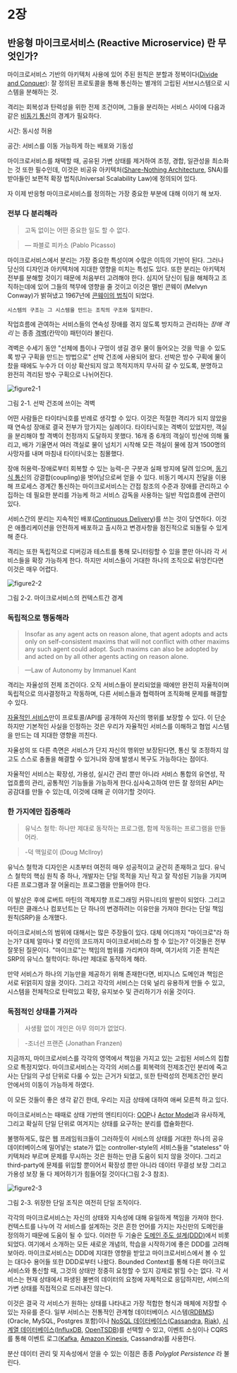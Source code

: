 # 2장

## 반응형 마이크로서비스 (Reactive Microservice) 란 무엇인가?

마이크로서비스 기반의 아키텍처 사용에 있어 주된 원칙은 분할과 정복이다([Divide and Conquer](https://en.wikipedia.org/wiki/Divide_and_conquer_algorithms)):
잘 정의된 프로토콜을 통해 통신하는 별개의 고립된 서브시스템으로 시스템을 분해하는 것.

격리는 회복성과 탄력성을 위한 전제 조건이며, 그들을 분리하는 서비스 사이에 다음과 같은 [비동기 통신](http://www.reactivemanifesto.org/glossary#Asynchronous)의 경계가 필요하다.

시간: 동시성 허용

공간: 서비스를 이동 가능하게 하는 배포와 기동성

마이크로서비스를 채택할 때, 공유된 가변 상태를 제거하여 조정, 경합, 일관성을 최소화는 것 또한 필수인데, 이것은 비공유 아키텍처([Share-Nothing Architecture](https://en.wikipedia.org/wiki/Shared_nothing_architecture), SNA)를 받아들인 보편적 확장 법칙(Universal Scalability Law)에 정의되어 있다.

자 이제 반응형 마이크로서비스를 정의하는 가장 중요한 부분에 대해 이야기 해 보자.

### 전부 다 분리해라

> 고독 없이는 어떤 중요한 일도 할 수 없다.

> — 파블로 피카소 (Pablo Picasso)

마이크로서비스에서 분리는 가장 중요한 특성이며 수많은 이득의 기반이 된다. 그러나 당신의 디자인과 아키텍처에 지대한 영향을 미치는 특성도 있다. 또한 분리는 아키텍처 전부를 분해할 것이기 때문에 처음부터 고려해야 한다. 심지어 당신이 팀을 해체하고 조직하는데에 있어 그들의 책무에 영향을 줄 것이고 이것은 멜빈 콘웨이 (Melvyn Conway)가 밝혀냈고 1967년에 [콘웨이의 법칙](http://melconway.com/Home/Conways_Law.html)이 되었다.

```
시스템의 구조는 그 시스템을 만드는 조직의 구조와 일치한다.
```
작업흐름에 관여하는 서비스들의 연속성 장애를 겪지 않도록 방지하고 관리하는 _장애 격리_ 는 종종 [격벽](http://skife.org/architecture/fault-tolerance/2009/12/31/bulkheads.html)(칸막이) 패턴이라 불린다.

격벽은 수세기 동안 "선체에 틈이나 구멍이 생길 경우 물이 들어오는 것을 막을 수 있도록 방구 구획을 만드는 방법으로" 선박 건조에 사용되어 왔다. 선박은 방수 구획에 물이 찼을 때에도 누수가 더 이상 확산되지 않고 목적지까지 무사히 갈 수 있도록, 분명하고 완전히 격리된 방수 구획으로 나뉘어진다.

![figure2-1](./figure/figure2-1.png)

그림 2-1. 선박 건조에 쓰이는 격벽

어떤 사람들은 타이타닉호를 반례로 생각할 수 있다. 이것은 적절한 격리가 되지 않았을 때 연속성 장애로 결국 전부가 망가지는 실례이다. 타이타닉호는 격벽이 있었지만, 객실을 분리해야 할 격벽이 천정까지 도달하지 못했다. 16개 중 6개의 객실이 빙산에 의해 뚫리고, 배가 기울면서 여러 객실로 물이 넘치기 시작해 모든 객실이 물에 잠겨 1500명의 사망자를 내며 마침내 타이타닉호는 침몰했다.

장애 허용력-장애로부터 회복할 수 있는 능력-은 구분과 실패 방지에 달려 있으며, [동기식 통신](https://en.wikipedia.org/wiki/Synchronization_(computer_science))의 강결합(coupling)을 벗어남으로써 얻을 수 있다. 비동기 메시지 전달을 이용해 프로세스 경계간 통신하는 마이크로서비스는 간접 참조의 수준과 장애를 관리하고 수집하는 데 필요한 분리를 가능케 하고 서비스 감독을 사용하는 일반 작업흐름에 관련이 있다.

서비스간의 분리는 지속적인 배포([Continuous Delivery](https://en.wikipedia.org/wiki/Continuous_delivery))를 쓰는 것이 당연하다. 이것은 애플리케이션을 안전하게 배포하고 출시하고 변경사항을 점진적으로 되돌릴 수 있게 해 준다.

격리는 또한 독립적으로 디버깅과 테스트를 통해 모니터링할 수 있을 뿐만 아니라 각 서비스들을 확장 가능하게 한다. 하지만 서비스들이 거대한 하나의 조직으로 뒤엉킨다면 이것은 매우 어렵다.

![figure2-2](./figure/figure2-2.png)

그림 2-2. 마이크로서비스의 컨텍스트간 경계

### 독립적으로 행동해라

> Insofar as any agent acts on reason alone, that agent adopts and acts
only on self-consistent maxims that will not conflict with other
maxims any such agent could adopt.
Such maxims can also be adopted by and acted on by all other agents acting on reason alone.

> —Law of Autonomy by Immanuel Kant

격리는 자율성의 전제 조건이다. 오직 서비스들이 분리되었을 때에만 완전히 자율적이며 독립적으로 의사결정하고 작동하며, 다른 서비스들과 협력하며 조직화해 문제를 해결할 수 있다.

[자율적인 서비스](https://en.wikipedia.org/wiki/Service_autonomy_principle)만이 프로토콜/API를 공개하여 자신의 행위를 보장할 수 있다. 이 단순하지만 기본적인 사실을 인정하는 것은 우리가 자율적인 서비스를 이해하고 협업 시스템을 만드는 데 지대한 영향을 끼친다.

자율성의 또 다른 측면은 서비스가 단지 자신의 행위만 보장된다면, 통신 및 조정하지 않고도 스스로 충돌을 해결할 수 있거니와 장애 발생시 복구도 가능하다는 점이다.

자율적인 서비스는 확장성, 가용성, 실시간 관리 뿐만 아니라 서비스 통합의 유연성, 작업흐름의 관리, 공통적인 기능들을 가능하게 한다.심사숙고하여 만든 잘 정의된 API는 공감대를 만들 수 있는데, 이것에 대해 곧 이야기할 것이다.

### 한 가지에만 집중해라

> 유닉스 철학: 하나만 제대로 동작하는 프로그램, 함께 작동하는 프로그램을 만들어라.

> -덕 맥일로이 (Doug McIlroy)

유닉스 철학과 디자인은 시초부터 여전히 매우 성공적이고 굳건히 존재하고 있다. 유닉스 철학의 핵심 원칙 중 하나, 개발자는 단일 목적을 지닌 작고 잘 작성된 기능을 가지며 다른 프로그램과 잘 어울리는 프로그램을 만들어야 한다.

이 발상은 후에 로버트 마틴의 객체지향 프로그래밍 커뮤니티의 발판이 되었다. 그리고 마틴은 클래스나 컴포넌트는 단 하나의 변경하려는 이유만을 가져야 한다는 단일 책임 원칙(SRP)을 소개했다.

마이크로서비스의 범위에 대해서는 많은 주장들이 있다. 대체 어디까지 "마이크로"라 하는가? 대체 얼마나 몇 라인의 코드까지 마이크로서비스라 할 수 있는가? 이것들은 전부 잘못된 질문이다. "마이크로"는 책임의 범위를 가리켜야 하며, 여기서의 기준 원칙은 SRP의 유닉스 철학이다: 하나만 제대로 동작하게 해라.

만약 서비스가 하나의 기능만을 제공하기 위해 존재한다면, 비지니스 도메인과 책임은 서로 뒤얽히지 않을 것이다. 그리고 각각의 서비스는 더욱 널리 유용하게 만들 수 있고, 시스템을 전체적으로 탄력있고 확장, 유지보수 및 관리하기가 쉬울 것이다.

### 독점적인 상태를 가져라
> 사생활 없이 개인은 아무 의미가 없었다.

> -조너선 프랜즌 (Jonathan Franzen)

지금까지, 마이크로서비스를 각각의 영역에서 책임을 가지고 있는 고립된 서비스의 집합으로 특정지었다. 마이크로서비스는 각각의 서비스를 회복력의 전제조건인 분리에 죽고사는 단일의 구성 단위로 다룰 수 있는 근거가 되었고, 또한 탄력성의 전제조건인 분리 안에서의 이동이 가능하게 하였다.

이 모든 것들이 좋은 생각 같긴 한데, 우리는 지금 상태에 대하여 애써 모른척 하고 있다.

마이크로서비스는 때때로 상태 기반의 엔티티이다: [OOP](https://en.wikipedia.org/wiki/Object-oriented_programming)나 [Actor Model](https://en.wikipedia.org/wiki/Actor_model)과 유사하게, 그리고 확실히 단일 단위로 여겨지는 상태를 요구하는 분리를 캡슐화한다.


불행하게도, 많은 웹 프레임워크들이 그러하듯이 서비스의 상태를 거대한 하나의 공유 데이터베이스에 밀어넣는 state가 없는 controller-style의 서비스들을 "stateless" 아키텍처라 부르며 문제를 무시하는 것은 원하는 만큼 도움이 되지 않을 것이다. 그리고 third-party에 문제를 위임할 뿐이어서
확장성 뿐만 아니라 데이터 무결성 보장 그리고 가용성 보장 둘 다 제어하기가 힘들어질 것이다(그림 2-3 참조).

![figure2-3](./figure/figure2-3.png)

그림 2-3. 위장한 단일 조직은 여전히 단일 조직이다.

각각의 마이크로서비스는 자신의 상태와 지속성에 대해 유일하게 책임을 가져야 한다. 컨텍스트를 나누어 각 서비스를 설계하는 것은 흔한 언어를 가지는 자신만의 도메인을 정의하기 때문에 도움이 될 수 있다. 이러한 두 기술은 [도메인 주도 설계(DDD)](https://en.wikipedia.org/wiki/Domain-driven_design)에서 비롯되었다. 여기에서 소개하는 모든 새로운 개념의, 학습을 시작하기에 좋은 DDD를 고려해 보아라. 마이크로서비스는 DDD에 지대한 영향을 받았고 마이크로서비스에서 볼 수 있는 대다수 용어들 또한 DDD로부터 나왔다. Bounded Context를 통해 다른 마이크로서비스와 통신할 때, 그것의 상태만 정중히 요청할 수 있지 강제로 밝힐 수는 없다. 각 서비스는 현재 상태에서 파생된 불변의 데이터의 요청에 자체적으로 응답하지만, 서비스의 가변 상태를 직접적으로 드러내진 않는다.

이것은 결국 각 서비스가 원하는 상태를 나타내고 가장 적합한 형식과 매체에 저장할 수 있는 자유를 준다. 일부 서비스는 전통적인 관계형 데이터베이스 시스템([RDBMS](https://en.wikipedia.org/wiki/Relational_database_management_system))(Oracle, MySQL, Postgres 포함)이나 [NoSQL 데이터베이스](http://nosql-database.org/)([Cassandra](http://cassandra.apache.org/), [Riak](http://basho.com/products)), [시계열 데이터베이스](https://en.wikipedia.org/wiki/Time_series_database)([InfluxDB](https://influxdata.com/), [OpenTSDB](http://opentsdb.net/))를 선택할 수 있고, 이벤트 소싱이나 CQRS를 통해 이벤트 로그([Kafka](http://kafka.apache.org/), [Amazon Kinesis](https://aws.amazon.com/kinesis/), Cassandra)를 사용한다.

분산 데이터 관리 및 지속성에서 얻을 수 있는 이점은 종종 *Polyglot Persistence* 라 불린다.

